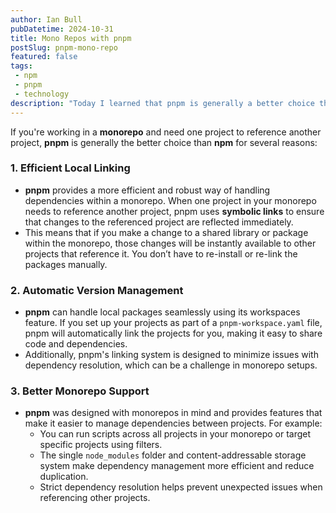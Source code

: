 ```yaml
---
author: Ian Bull
pubDatetime: 2024-10-31
title: Mono Repos with pnpm
postSlug: pnpm-mono-repo 
featured: false
tags:
 - npm
 - pnpm
 - technology
description: "Today I learned that pnpm is generally a better choice than npm for managing dependencies in a monorepo due to its efficient local linking, automatic version management, and enhanced support for monorepo setups."
---
```


If you're working in a **monorepo** and need one project to reference another project, **pnpm** is generally the better choice than **npm** for several reasons:

### 1. **Efficient Local Linking**

- **pnpm** provides a more efficient and robust way of handling dependencies within a monorepo. When one project in your monorepo needs to reference another project, pnpm uses **symbolic links** to ensure that changes to the referenced project are reflected immediately.
- This means that if you make a change to a shared library or package within the monorepo, those changes will be instantly available to other projects that reference it. You don’t have to re-install or re-link the packages manually.

### 2. **Automatic Version Management**

- **pnpm** can handle local packages seamlessly using its workspaces feature. If you set up your projects as part of a `pnpm-workspace.yaml` file, pnpm will automatically link the projects for you, making it easy to share code and dependencies.
- Additionally, pnpm's linking system is designed to minimize issues with dependency resolution, which can be a challenge in monorepo setups.

### 3. **Better Monorepo Support**

- **pnpm** was designed with monorepos in mind and provides features that make it easier to manage dependencies between projects. For example:
    - You can run scripts across all projects in your monorepo or target specific projects using filters.
    - The single `node_modules` folder and content-addressable storage system make dependency management more efficient and reduce duplication.
    - Strict dependency resolution helps prevent unexpected issues when referencing other projects.

